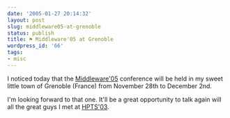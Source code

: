 ```yaml
---
date: '2005-01-27 20:14:32'
layout: post
slug: middleware05-at-grenoble
status: publish
title: ⚑ Middleware'05 at Grenoble
wordpress_id: '66'
tags:
- misc
---
```


I noticed today that the [Middleware'05](http://middleware05.objectweb.org/) conference will be held in my sweet little town of Grenoble (France) from November 28th to December 2nd.




I'm looking forward to that one. It'll be a great opportunity to talk again will all the great guys I met at [HPTS'03](http://research.sun.com/hpts2003/).



